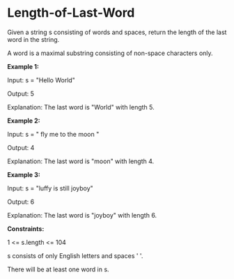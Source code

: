 # Length-of-Last-Word
Given a string s consisting of words and spaces, return the length of the last word in the string.

A word is a maximal substring consisting of non-space characters only.

**Example 1:**

Input: s = "Hello World"

Output: 5

Explanation: The last word is "World" with length 5.


**Example 2:**

Input: s = "   fly me   to   the moon  "

Output: 4

Explanation: The last word is "moon" with length 4.


**Example 3:**

Input: s = "luffy is still joyboy"

Output: 6

Explanation: The last word is "joyboy" with length 6.
 

**Constraints:**

1 <= s.length <= 104

s consists of only English letters and spaces ' '.

There will be at least one word in s.
